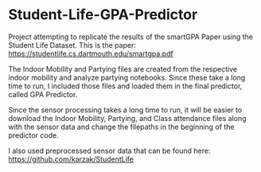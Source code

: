 # Student-Life-GPA-Predictor
Project attempting to replicate the results of the smartGPA Paper using the Student Life Dataset. This is the paper: https://studentlife.cs.dartmouth.edu/smartgpa.pdf

The Indoor Mobility and Partying files are created from the respective indoor mobility and analyze partying notebooks. Since these take a long time to run, I included those files and loaded them in the final predictor, called GPA Predictor.

Since the sensor processing takes a long time to run, it will be easier to download the Indoor Mobility, Partying, and Class attendance files along with the sensor data and change the filepaths in the beginning of the predictor code. 

I also used preprocessed sensor data that can be found here: https://github.com/karzak/StudentLife
